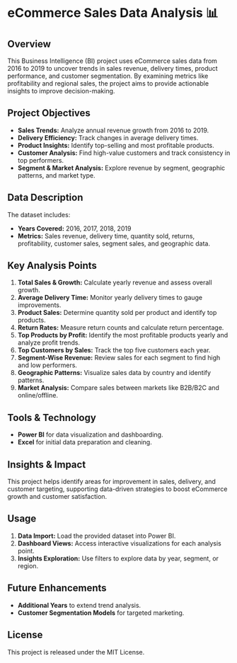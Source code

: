 # eCommerce Sales Data Analysis 📊

## Overview
This Business Intelligence (BI) project uses eCommerce sales data from 2016 to 2019 to uncover trends in sales revenue, delivery times, product performance, and customer segmentation. By examining metrics like profitability and regional sales, the project aims to provide actionable insights to improve decision-making.

## Project Objectives
- **Sales Trends:** Analyze annual revenue growth from 2016 to 2019.
- **Delivery Efficiency:** Track changes in average delivery times.
- **Product Insights:** Identify top-selling and most profitable products.
- **Customer Analysis:** Find high-value customers and track consistency in top performers.
- **Segment & Market Analysis:** Explore revenue by segment, geographic patterns, and market type.

## Data Description
The dataset includes:
- **Years Covered:** 2016, 2017, 2018, 2019
- **Metrics:** Sales revenue, delivery time, quantity sold, returns, profitability, customer sales, segment sales, and geographic data.

## Key Analysis Points
1. **Total Sales & Growth:** Calculate yearly revenue and assess overall growth.
2. **Average Delivery Time:** Monitor yearly delivery times to gauge improvements.
3. **Product Sales:** Determine quantity sold per product and identify top products.
4. **Return Rates:** Measure return counts and calculate return percentage.
5. **Top Products by Profit:** Identify the most profitable products yearly and analyze profit trends.
6. **Top Customers by Sales:** Track the top five customers each year.
7. **Segment-Wise Revenue:** Review sales for each segment to find high and low performers.
8. **Geographic Patterns:** Visualize sales data by country and identify patterns.
9. **Market Analysis:** Compare sales between markets like B2B/B2C and online/offline.

## Tools & Technology
- **Power BI** for data visualization and dashboarding.
- **Excel** for initial data preparation and cleaning.

## Insights & Impact
This project helps identify areas for improvement in sales, delivery, and customer targeting, supporting data-driven strategies to boost eCommerce growth and customer satisfaction.

## Usage
1. **Data Import:** Load the provided dataset into Power BI.
2. **Dashboard Views:** Access interactive visualizations for each analysis point.
3. **Insights Exploration:** Use filters to explore data by year, segment, or region.

## Future Enhancements
- **Additional Years** to extend trend analysis.
- **Customer Segmentation Models** for targeted marketing.

## License
This project is released under the MIT License.
